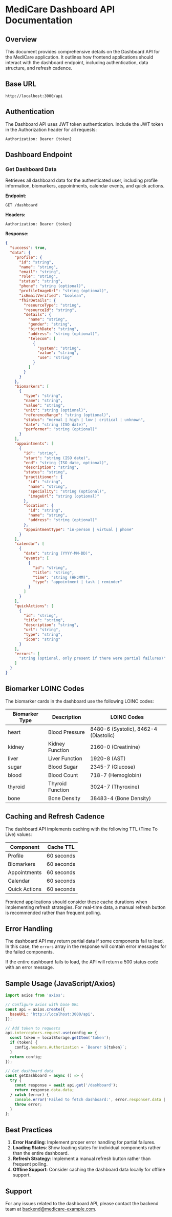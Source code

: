 # MediCare Dashboard API Documentation

## Overview

This document provides comprehensive details on the Dashboard API for the MediCare application. It outlines how frontend applications should interact with the dashboard endpoint, including authentication, data structure, and refresh cadence.

## Base URL

```
http://localhost:3000/api
```

## Authentication

The Dashboard API uses JWT token authentication. Include the JWT token in the Authorization header for all requests:

```
Authorization: Bearer {token}
```

## Dashboard Endpoint

### Get Dashboard Data

Retrieves all dashboard data for the authenticated user, including profile information, biomarkers, appointments, calendar events, and quick actions.

**Endpoint:**
```
GET /dashboard
```

**Headers:**
```
Authorization: Bearer {token}
```

**Response:**
```json
{
  "success": true,
  "data": {
    "profile": {
      "id": "string",
      "name": "string",
      "email": "string",
      "role": "string",
      "status": "string",
      "phone": "string (optional)",
      "profileImageUrl": "string (optional)",
      "isEmailVerified": "boolean",
      "fhirDetails": {
        "resourceType": "string",
        "resourceId": "string",
        "details": {
          "name": "string",
          "gender": "string",
          "birthDate": "string",
          "address": "string (optional)",
          "telecom": [
            {
              "system": "string",
              "value": "string",
              "use": "string"
            }
          ]
        }
      }
    },
    "biomarkers": [
      {
        "type": "string",
        "name": "string",
        "value": "string",
        "unit": "string (optional)",
        "referenceRange": "string (optional)",
        "status": "normal | high | low | critical | unknown",
        "date": "string (ISO date)",
        "performer": "string (optional)"
      }
    ],
    "appointments": [
      {
        "id": "string",
        "start": "string (ISO date)",
        "end": "string (ISO date, optional)",
        "description": "string",
        "status": "string",
        "practitioner": {
          "id": "string",
          "name": "string",
          "speciality": "string (optional)",
          "imageUrl": "string (optional)"
        },
        "location": {
          "id": "string",
          "name": "string",
          "address": "string (optional)"
        },
        "appointmentType": "in-person | virtual | phone"
      }
    ],
    "calendar": [
      {
        "date": "string (YYYY-MM-DD)",
        "events": [
          {
            "id": "string",
            "title": "string",
            "time": "string (HH:MM)",
            "type": "appointment | task | reminder"
          }
        ]
      }
    ],
    "quickActions": [
      {
        "id": "string",
        "title": "string",
        "description": "string",
        "url": "string",
        "type": "string",
        "icon": "string"
      }
    ],
    "errors": [
      "string (optional, only present if there were partial failures)"
    ]
  }
}
```

## Biomarker LOINC Codes

The biomarker cards in the dashboard use the following LOINC codes:

| Biomarker Type | Description | LOINC Codes |
|---------------|-------------|-------------|
| heart | Blood Pressure | 8480-6 (Systolic), 8462-4 (Diastolic) |
| kidney | Kidney Function | 2160-0 (Creatinine) |
| liver | Liver Function | 1920-8 (AST) |
| sugar | Blood Sugar | 2345-7 (Glucose) |
| blood | Blood Count | 718-7 (Hemoglobin) |
| thyroid | Thyroid Function | 3024-7 (Thyroxine) |
| bone | Bone Density | 38483-4 (Bone Density) |

## Caching and Refresh Cadence

The dashboard API implements caching with the following TTL (Time To Live) values:

| Component | Cache TTL |
|-----------|-----------|
| Profile | 60 seconds |
| Biomarkers | 60 seconds |
| Appointments | 60 seconds |
| Calendar | 60 seconds |
| Quick Actions | 60 seconds |

Frontend applications should consider these cache durations when implementing refresh strategies. For real-time data, a manual refresh button is recommended rather than frequent polling.

## Error Handling

The dashboard API may return partial data if some components fail to load. In this case, the `errors` array in the response will contain error messages for the failed components.

If the entire dashboard fails to load, the API will return a 500 status code with an error message.

## Sample Usage (JavaScript/Axios)

```javascript
import axios from 'axios';

// Configure axios with base URL
const api = axios.create({
  baseURL: 'http://localhost:3000/api',
});

// Add token to requests
api.interceptors.request.use(config => {
  const token = localStorage.getItem('token');
  if (token) {
    config.headers.Authorization = `Bearer ${token}`;
  }
  return config;
});

// Get dashboard data
const getDashboard = async () => {
  try {
    const response = await api.get('/dashboard');
    return response.data.data;
  } catch (error) {
    console.error('Failed to fetch dashboard:', error.response?.data || error.message);
    throw error;
  }
};
```

## Best Practices

1. **Error Handling**: Implement proper error handling for partial failures.
2. **Loading States**: Show loading states for individual components rather than the entire dashboard.
3. **Refresh Strategy**: Implement a manual refresh button rather than frequent polling.
4. **Offline Support**: Consider caching the dashboard data locally for offline support.

## Support

For any issues related to the dashboard API, please contact the backend team at backend@medicare-example.com. 